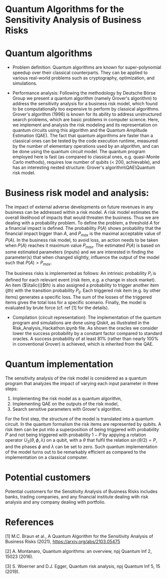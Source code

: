 # Quantum Algorithms for the Sensitivity Analysis of Business Risks


# Quantum algorithms

- Problem definition: 
Quantum algorithms are known for super-polynomial speedup over their classical counterparts.
They can be applied to various real-world problems such as cryptography, optimization, and simulations. 

- Performance analysis: 
 Following the methodology by Deutsche Börse Group we present a quantum algorithm (namely Grover's algorithm) to address the sensitivity analysis for a business risk model, which found to be computationally too expensive to perform by classical algorithms. 
Grover's algorithm (1996) is known for its ability to address unstructured search problems, which are basic problems in computer science.
Here, we implement and analysis the risk modeling and its representation on quantum circuits using this algorithm and the Quantum Amplitude Estimation (QAE). 
The fact that quantum algorithms are faster than a classical ones can be tested by the code execution runtime, measured by the number of elementary operations used by an algorithm, and can be done using the quantum circuit model.
The quantum program employed here is fast (as compared to classical ones, e.g. quasi-Monte Carlo methods), requires low number of qubits (< 200, achievable), and has an interesting nested structure: Grover's algorithm\QAE\Quantum risk model.


# Business risk model and analysis: 
The impact of external adverse developments on future revenues in any business can be addressed within a risk model.
A risk model estimates the overall likelihood of impacts that would threaten the business.
Thus we are dealing with a probability problem.
To define the problem, a threshold $A$ for a financial impact is defined.
The probability $P(A)$ shows probability that the financial impact bigger than $A$, and $P_{max}$ is the maximal acceptable value of $P(A)$.
In the business risk model, to avoid loss, an action needs to be taken when $P(A)$ reaches it maximum value $P_{max}$.
The estimated $P(A)$ is based on some estimated parameters (inputs) and we are interested in finding the parameter(s) that when changed
slightly, influence the output of the model such that $P(A)>P_{max}$.

The business risks is implemented as follows:
An intrinsic probability $P_i$ is defined for each relevant event (risk item, e.g. a change in stock market). 
An item ($\italic{i}$th)
is also assigned a probability to trigger another item ($j$th) with the transition probability $P_{ij}$.
Each triggered risk item (e.g. by other items) generates a specific loss. 
The sum of the losses of the triggered items gives the total loss for a specific scenario. 
Finally, the model is evaluated by brute force (cf. ref [1] for the details).


- Compilation (circuit representation):
The implementation of the quantum program and simulations are done using Qiskit, as illustrated in the Risk_Analysis_Hackathon.ipynb file.
As shown the oracles we consider lower the success probability by a constant factor compared to standard oracles. 
A success probability of at least 81% (rather than nearly 100% in conventional Grover) is achieved, which is inherited from the QAE. 


# Quantum implementation
The sensitivity analysis of the risk model is considered as a quantum program that analyzes the impact of varying each input parameter in three steps:
1. Implementing the risk model as a quantum algorithm,
2. Implementing QAE on the outputs of the risk model,
3. Search sensitive parameters with Grover's algorithm.

For the first step, the structure of the model is translated into a quantum circuit.
In the quantum formalism the risk items are represented by qubits.
A risk item can be put into a superposition of being triggered with probability $P$ and not being triggered with probability $1-P$
by appying a rotation operator
$U_3(\theta,\phi,\lambda)$
on a qubit, with a $\theta$ that fulfil the relation $\sin(\theta/2)=P$, and the phases $\phi$ and $\lambda$ can be set to zero.
Such quantum implementation of the model turns out to be remarkably efficient as compared to the implementation on a classical computer.


# Potential customers

Potential customers for the Sensitivity Analysis of Business Risks includes banks, trading companies, and any financial institute dealing with risk analysis
and any company dealing with portfolio.


# References

[1] M.C. Braun et al., A Quantum Algorithm for the Sensitivity Analysis of Business Risks (2021), https://arxiv.org/abs/2103.05475

[2] A. Montanaro, Quantum algorithms: an overview, npj Quantum Inf 2, 15023 (2016).

[3] S. Woerner and D.J. Egger, Quantum risk analysis, npj Quantum Inf 5, 15 (2019).
